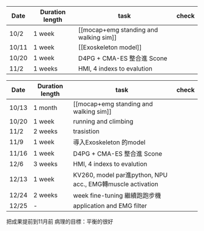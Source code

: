 | Date  | Duration length | task                                   | check |
| ----- | --------------- | -------------------------------------- | ----- |
| 10/2  | 1 week          | [[mocap+emg standing and walking sim]] |       |
| 10/11 | 1 week          | [[Exoskeleton model]]                  |       |
| 10/20 | 1 week          | D4PG + CMA-ES 整合進 Scone                |       |
| 11/2  | 1 weeks         | HMI, 4 indexs to evalution             |       |

| Date  | Duration length | task                                                     | check |
| ----- | --------------- | -------------------------------------------------------- | ----- |
| 10/13 | 1 month         | [[mocap+emg standing and walking sim]]                   |       |
| 10/20 | 1 week          | running and climbing                                     |       |
| 11/2  | 2 weeks         | trasistion                                               |       |
| 11/9  | 1 week          | 導入Exoskeleton 的model                                     |       |
| 11/16 | 1 week          | D4PG + CMA-ES 整合進 Scone                                  |       |
| 12/6  | 3 weeks         | HMI, 4 indexs to evalution                               |       |
| 12/13 | 1 week          | KV260, model par進python, NPU acc., EMG轉muscle activation |       |
| 12/24 | 2 weeks         | week fine-tuning 繼續跑跑步機                                  |       |
| 12/25 | -               | application and EMG filter                               |       |

把成果提前到11月前
病理的目標：平衡的很好
